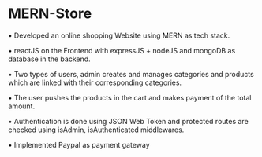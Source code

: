 # MERN-Store

• Developed an online shopping Website using MERN as tech stack.

• reactJS on the Frontend with expressJS + nodeJS and mongoDB as database in
the backend.

• Two types of users, admin creates and manages categories and products which
are linked with their corresponding categories.

• The user pushes the products in the cart and makes payment of the total
amount.

• Authentication is done using JSON Web Token and protected routes are
checked using isAdmin, isAuthenticated middlewares.

• Implemented Paypal as payment gateway

